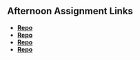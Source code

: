 ## Afternoon Assignment Links

* **[Repo](https://github.com/DaDarwin/fs-journal)**
* **[Repo](https://github.com/DaDarwin/CS2)**
* **[Repo](https://github.com/DaDarwin/crown-maple-clone)**
* **[Repo](https://github.com/DaDarwin/<ASSIGNMENT_REPO>)**
